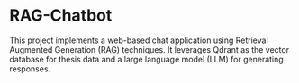 # RAG-Chatbot
This project implements a web-based chat application using Retrieval Augmented Generation (RAG) techniques. It leverages Qdrant as the vector database for thesis data and a large language model (LLM) for generating responses. 
